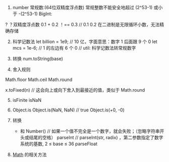 1. number
   常规数:(64位双精度浮点数) 常规整数不能安全地超过 (2^53-1) 或小于 -(2^53-1)
   BigInt:

? ？双精度浮点数 0.1 + 0.2 ！== 0.3
// 0.1 0.2 在二进制是无限循环小数，无法精确存储

2. 科学记数法
   let billion = 1e9; // 10 亿，字面意思：数字 1 后面跟 9 个 0
   let mcs = 1e-6; // 1 的左边有 6 个 0
    // util: 科学记数法转常规数字


3. 转换
   num.toString(base)

4. 舍入规则

Math.floor
Math.ceil
Math.round

<!-- toFixed(n) 得到的结果是一个字符串；如果小数部分比所需要的短，则在结尾添加零 -->

x.toFixed(n) // 这会向上或向下舍入到最接近的值，类似于 Math.round

5.  isFinite
    isNaN

6.  Object.is
    Object.is(NaN, NaN) // true
    Object.is(+0, -0)

7.  转换

    - 和 Number() // 如果一个值不完全是一个数字，就会失败；（忽略字符串开头或结尾的空格）
      parseInt // parseInt(str, radix) ，第二参数指定了数字系统的基数, 2 ≤ base ≤ 36
      parseFloat

8.  [Math](https://developer.mozilla.org/en/docs/Web/JavaScript/Reference/Global_Objects/Math) 的相关方法
